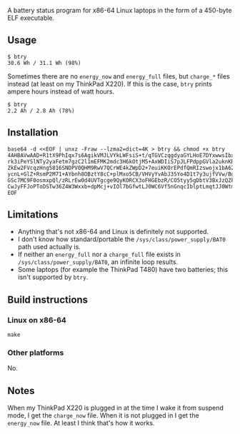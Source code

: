 A battery status program for x86-64 Linux laptops in the form of a 450-byte ELF
executable.

## Usage

    $ btry
    30.6 Wh / 31.1 Wh (98%)

Sometimes there are no `energy_now` and `energy_full` files, but `charge_*` files instead
(at least on my ThinkPad X220).  If this is the case, `btry` prints ampere hours instead
of watt hours.

    $ btry
    2.2 Ah / 2.8 Ah (78%)

## Installation

```
base64 -d <<EOF | unxz -Fraw --lzma2=dict=4K > btry && chmod +x btry
4AHBAVwAAD+R1tX9PhIqx7s6AgikVMJLVYkLWFsiS+t/qTGVCzqgdyaGYLHoE7DYxwwsIbxdVPp/rpvN
rk3iPeYSlNTy2yaFetm7gzC2l1mEFMK2mdc3H6kOtjM5+AxWDIiS7pJLFPdppGVla2uknKRFIgP1YQ9s
ZkEw2FVcqzHng5816SNDPV0QHM9RwV7QCrWE4kZWpD2+7euiKKOrEPdfQmRIzswojx1bA62O80DGTFRg
ycnL+GlZ+RsmP2M71+AYbnh8OBztY8cC+plMxo5CB/VHVyYvAbJ35Yo4D1t7y3ujfVVw/BgJ+yWZ81TN
GSc7MC9F0osmxpQl/zRLrEw0d4UVTgcge9QyKORCX3oFHGEbzR/CO5tyy5gDbtV3BxJzQZFz63zw5+Vh
CwJyFFJoPToDSTw36Z4W3Wxxb+dpMcj+vIOl7bGfwtLJ0WC6Vf5nGnqcIblptLmqtJJ0WtmjAAA=
EOF
```

## Limitations

*   Anything that's not x86-64 and Linux is definitely not supported.
*   I don't know how standard/portable the `/sys/class/power_supply/BAT0` path used
    actually is.
*   If neither an `energy_full` nor a `charge_full` file exists in
    `/sys/class/power_supply/BAT0`, an infinite loop results.
*   Some laptops (for example the ThinkPad T480) have two batteries; this isn't supported
    by `btry`.

## Build instructions

### Linux on x86-64

    make

### Other platforms

No.

## Notes

When my ThinkPad X220 is plugged in at the time I wake it from suspend mode, I get the
`charge_now` file.  When it is not plugged in I get the `energy_now` file.  At least I
think that's how it works.
